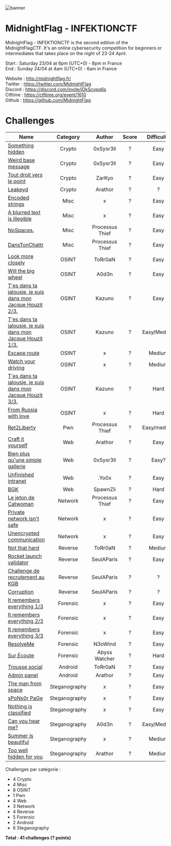 ![banner](https://i.ibb.co/hFPd3zG/MCTF.png)

# MidnightFlag  - INFEKTIONCTF

MidnightFlag - INFEKTIONCTF is the second edition of the MidnightFlagCTF. It's an online cybersecurity competition for beginners or intermediates that takes place on the night of 23-24 April.

Start : Saturday 23/04 at 6pm (UTC+0) - 8pm in France<br>
End : Sunday 24/04 at 4am (UTC+0) - 6am in France 

Website : http://midnightflag.fr/<br>
Twitter : https://twitter.com/MidnightFlag<br>
Discord : https://discord.com/invite/jDkScvpq6s<br>
Ctftime : https://ctftime.org/event/1610<br>
Github  : https://github.com/MidnightFlag

# Challenges

| Name                                                             | Category      | Author     | Score  | Difficulty |
|------------------------------------------------------------------|:-------------:|:----------:|:------:|:----------:|
| [Something hidden](Cryptographie/Something_hidden)               | Crypto        | 0xSysr3ll  | ?      |Easy        |
| [Weird base message](Cryptographie/weird_base_message)           | Crypto        | 0xSysr3ll  | ?      |Easy        |
| [Tout droit vers le point](Cryptographie/Tout-droit-vers-le-point)| Crypto       | ZarKyo     | ?      |Easy        |
| [Leakeyd](Cryptographie/Leakeyd)                                 | Crypto        | Arathor    | ?      |?           |  
| [Encoded strings](Misc/encoded_strings)                          | Misc          | x          | ?      |Easy        |
| [A blurred text is illegible](Misc/a_blurred_text_is_illegible)  | Misc          | x          | ?      | Easy       |
| [NoSpaces.](Misc/No_space)                                       | Misc          | Processus Thief     | ?     |Easy|
| [DansTonChattr](Misc/dans_ton_chattr)                            | Misc          | Processus Thief     | ?     |Easy|
| [Look more closely](OSINT/look_more_closely)                     | OSINT         | ToRr0aN    | ?      |Easy        |
| [Will the big wheel](OSINT/Will_the_big_wheel)                   | OSINT         | A0d3n      | ?      |Easy        |
| [T'es dans ta jalousie, je suis dans mon Jacque Houzit 2/3.](OSINT/Tes_dans_ta_jalousie_je_suis_dans_mon_Jacque_Houzit/Challenge_n°2)| OSINT | Kazuno|?|Easy|
| [T'es dans ta jalousie, je suis dans mon Jacque Houzit 1/3.](OSINT/Tes_dans_ta_jalousie_je_suis_dans_mon_Jacque_Houzit/Challenge_n°1)| OSINT | Kazuno|?|Easy/Medium|
| [Escape route](OSINT/escape_route)                               | OSINT         | x          | ?      |Medium      |
| [Watch your driving](OSINT/watch_your_driving)                   | OSINT         | x          | ?      |Medium      |
| [T'es dans ta jalousie, je suis dans mon Jacque Houzit 3/3.](OSINT/Tes_dans_ta_jalousie_je_suis_dans_mon_Jacque_Houzit/Challenge_n°3)| OSINT | Kazuno|?|Hard|
| [From Russia with love](OSINT/from_russia_with_love)             | OSINT         | x          | ?      |Hard        |
| [Ret2Liberty](Pwn/Ret2Liberty)             | Pwn         | Processus Thief          | ?      |Easy/medium        |
| [Craft it yourself](Web/craft_it_yourself)                       | Web           | Arathor    | ?      |Easy        |       
| [Bien plus qu'une simple gallerie](Web/Bien_plus%20qu_une_simpe_gallerie) | Web    | 0xSysr3ll| ?      |Easy?       |
| [Unfinished intranet](Web/unfinished_intranet)                   | Web           | .Yo0x| ?      |Easy       |       
| [BGK](Web/BGK)                                                   | Web           | SpawnZii   | ?      |Hard        |            
| [Le jeton de Catwoman](Reseau/le_jeton_de_catwoman)              | Network       | Processus Thief     | ?    |Easy |
| [Private network isn't safe](Reseau/private_network_isnt_safe)   | Network       | x          | ?      |Easy        |
| [Unencrypted communication](Reseau/unencrypted_communication)    | Network       | x          | ?      |Easy        |
| [Not that hard](Reverse/Not_that_hard)                           | Reverse       | ToRr0aN    | ?      |Medium      |
| [Rocket launch validator](Reverse/rocket_launch_validator)       | Reverse       | SeulAParis | ?      |Easy        |
| [Challenge de recrutement au KGB](Reverse/challenge_recrutement_kgb) | Reverse   | SeulAParis | ?      |?           |
| [Corruption](Reverse/corruption)                                 | Reverse       | SeulAParis | ?      |?           |
| [It remembers everything 1/3](/Forensic/it_remembers_everything_1-3)| Forensic   | x          | ?      |  Easy      |
| [It remembers everything 2/3](/Forensic/it_remembers_everything_2-3)| Forensic   | x          | ?      |  Easy      |
| [It remembers everything 3/3](/Forensic/it_remembers_everything_3-3)| Forensic   | x          | ?      |  Easy      |
| [ResolveMe](Forensic/ResolveME)                                  | Forensic      | N3oWind    | ?      |  Easy      |
| [Sur Écoute](Forensic/Sur_écoute_Réseau_Abyss_Watcher)           | Forensic      | Abyss Watcher| ?    |Hard        |
| [Trousse social](Android/Trousse_social)                         | Android       | ToRr0aN    | ?      |  Easy      |
| [Admin panel](Android/Admin_panel)                               | Android       | Arathor    | ?      |  Easy      |
| [The man from space](Steganographie/the_man_from_space)          | Steganography | x          | ?      |Easy        |
| [sPoNs0r PaGe](Steganographie/sPoNs0r_PaGe)                      | Steganography | x          | ?      |Easy        |
| [Nothing is classified](Steganographie/nothing_is_classified)    | Steganography | x          | ?      |Easy        |
| [Can you hear me?](Steganographie/Can_You_Hear_Me)               | Steganography | A0d3n      | ?      |Easy/Medium |
| [Summer is beautiful](Steganographie/summer_is_beautiful)        | Steganography | x          | ?      |Medium      |
| [Too well hidden for you](Steganographie/Too_well_hidden_for_you)| Steganography | Arathor    | ?      |Medium      |

Challenges par catégorie :   

- 4 Crypto  
- 4 Misc  
- 8 OSINT  
- 1 Pwn  
- 4 Web  
- 3 Network  
- 4 Reverse  
- 5 Forensic  
- 2 Android  
- 6 Steganography  

**Total : 41 challenges (? points)**  
